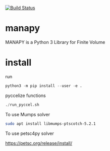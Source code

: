 [![Build Status](https://travis-ci.org/imadki/manapy.svg?branch=manapy_hpc)](https://travis-ci.org/imadki/manapy)


# manapy
MANAPY is a Python 3 Library for Finite Volume

# install

run 

```python
python3 -m pip install --user -e .
```

pyccelize functions

```python
./run_pyccel.sh
```

To use Mumps solver

```sh
sudo apt install libmumps-ptscotch-5.2.1
```

To use petsc4py solver

https://petsc.org/release/install/

